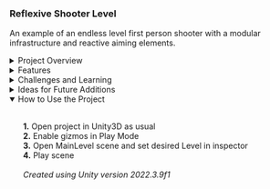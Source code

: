 ### Reflexive Shooter Level

An example of an endless level first person shooter with a modular infrastructure and reactive aiming elements.

<details>
	<summary>Project Overview</summary>
	<ul><br>
		<b>· Core Direction ·</b>
		<br>
		The goal for this project was to implement a module-based architecture alongside a notify system in order to enable and encourage scalability and compartmentalization. As the focus is heavily on code and project infrastructure, design elements are intentionally kept to a minimum. 
		<br><br>
		<b>· Modules ·</b>
		<br>
		Each module, or aspect, of the project is designed to be as independent as possible, with some relying only on dependency injection made from other modules through the notify system during Start().
		<br><br>
		A simple implementation of Model-View-Controller was used to group each module into data adjustable in the editor (model), representation of the module onscreen (view), and a coordinator (controller) to manage the two and receive messages from other modules.
		<br><br>
		<b>· Notifies Pipeline ·</b>
		<br>
		In order to plan for project scaling where there may be a higher risk of race condition causing unwanted behavior, a synchronous notification system was used. This lightens the per-frame load, allowing logic to be spread over multiple frames; and also provides a built-in way to log notify calls for inspection in the editor.
		<br><br>
		In addition to the notify itself, the notify queue can accept an indefinite amount of additional parameters as an object array, allowing for effective one-way communication between modules. Notifies make use of xml tags to make it easy to see at-a-glance (when cursoring over the notify name) what parameters are intended to be passed in, if any.
	</ul>
</details>

<details>
	<summary>Features</summary>
	<ul><br>
		<b>· AI Controller ·</b>
		<br>
		This module manages AI unit spawning, and keeps a reference that allows individual AI units to detect and attack the player. Notifies upon AI units being destroyed are also filtered in this module, and level completion is triggered when all units have been destroyed. A cached reference to an interface (obtained from the player during level entry detection via the notifies pipeline) providing access to the player hit detection transform's position allows the module to carry out requests from AI units to Raycast to and fire at the player's current position.
		<br><br>
		<b>· AI Unit ·</b>
		<br>
		An AI Unit represents an individual enemy unit in the level. These enemies are very simple, and do not move. While the player is in the combat area, they direct the AI controller Raycast to the player's position at intervals to check that it is visible and that a shot to it is expected to hit. If the Raycast hits an object with the player's tag, they then direct the AI controller to launch a projectile in that direction, and continue doing so at intervals. Requesting a Raycast to the player's position once again before requesting a launch provides a way to update the launch direction and halt the attack loop if the player is no longer in sight. AI Units are pooled to keep effects from garbage collection at a minimum. 
		<br><br>
		<b>· Game Controller ·</b>
		<br>
		This module manages the overall flow of the game, filtering notifies that handle major changes in game state (such as level entry and completion), and generally orchestrating the operation of other modules. A simple screen fader is used to briefly delay some calls that cause abrupt changes in view to not occur until the screen is faded to opaque. This ensures that the player isn't alarmed and the experience is kept smooth.
		<br><br>
		<b>· HUD Controller ·</b>
		<br>
		This module manages the heads up display for the player, and listens for updates to the current score, enemy count in the level, current player health, and the current level itself. Instead of a single canvas containing all of these elements, a separate canvas for each element was used to avoid superfluous canvas updates to those elements that haven't changed.
		<br><br>
		<b>· Player Camera ·</b>
		<br>
		This module provides a first person view with 360° rotation on the y-axis and configurable rotation on the x-axis. On Start(), it passes via the notifies pipeline the transform of the camera object for any modules that need access to the camera's position or facing. The camera logic itself was more or less written from scratch, and is intended to be as simple and performant as possible while providing a smooth experience. A cached reference to an interface (obtained during Start() via the notifies pipeline) providing access to the player movement transform's position allows the camera to constantly stay with the player.
		<br><br>
		<b>· Player Firing ·</b>
		<br>
		This module manages the aiming reticle and projectile launching for the player. Object pooling is used for projectiles to keep effects from garbage collection at a minimum. A cached reference to the player camera module's camera transform (obtained during Start() via the notifies pipeline) allows the launch point's position to be updated based on the camera's position and a configurable offset. Lerping is used to smooth the fire point's position, creating a reflexive experience for the player, with the launch point lagging slightly behind movement and camera view changes. The reticle itself is designed to be indicative of where a shot will hit, regardless of distance.
		<br><br>
		<b>· Player Hit Detection ·</b>
		<br>
		This module provides a way for incoming AI projectiles to damage the player, as well as trigger level entry and exit notifies through level entry detection. Interaction with the level entry collision system provides a way to enable and disable some modules that are intended to be available only in the combat area. A cached reference to an interface (obtained during Start() via the notifies pipeline) providing access to the player movement transform's position allows hit detection to constantly stay with the player.
		<br><br>
		<b>· Player Movement ·</b>
		<br>
		This module manages player directional movement and jumping. On Start(), it passes via the notifies pipeline an interface hosted in the view for any modules that need access to the player's position. During movement input, force is used to continually add velocity to the module's rigidbody, which is curbed against infinite acceleration by a physic material on the floor. A cached reference to the camera's transform (obtained during Start() via the notifies pipeline) allows the movement's facing to constantly copy the camera's y rotation.
		<br><br>
		<b>· Sound Controller ·</b>
		<br>
		This module listens for any calls to play a sound, and filters the call based on an enum of SoundIDs. Sounds that are expected to overlap make use of PlayOneShot(), while normal sounds such as a jingle on level start use Play(). Requests to play enemy firing and player hit sounds are limited based on a frame count delay due to overlapping voice constraints and the potential for them to be exceeded during higher levels where there are many enemies.
	</ul>
</details>

<details>
	<summary>Challenges and Learning</summary>
	<ul><br>
		<b>· Solving for Minimal Dependency ·</b>
		<br>
		As an FPS, the camera plays a central role in multiple aspects of gameplay, such as movement direction, fire direction, and character facing. One solution to integrate these is to simply attach the camera to the player movement object, and add a transform as a child of the camera to function as a firing offset point. However, this ran counter to the aim of keeping each module in a self-contained prefab, so it was necessary to carefully plan out how the elements would interact.
		<br><br>
		It was decided that the player camera module would announce its camera transform through the notify system on Start(), and any module needing the camera facing, etc. would be listening for it and cache it. A similar but more indirect solution was devised for the modules needing to follow the player's movement by copying its current position, in which case the player position is accessible via an ICanBeTargeted interface cached by listeners on Start().
		<br><br>
		<b>· Aiming to Conquer Firing Offsets ·</b>
		<br>
		The next main difficulty was in creating offsets for firing based on camera facing. Keeping independent and separate modules meant that a bit of vector math was needed to correctly apply offsets to the camera's position to accurately move the launch point each frame. Getting these offsets right and designing consistent behavior was challenging, and provided a great opportunity to strengthen valuable vector manipulation skills in a practical context.
		<br><br>	  
		<b>· Constructing a Reliable Reticle ·</b>
		<br>
		A fairly labor-intensive aspect was the design of the reflexive aiming system. In many (if not most) FPS aiming implementations, the target reticle is simply a screen overlay, and is thus not a true estimate of where the shot will land (especially at close ranges). If the firing vector is calculated based on the reticle's projected position onscreen as a solution to this, the sudden changes in shot direction can be alarming and cause the user experience to suffer. In order to avoid this type of inconsistency and have a reticle that reliably predicted a launched projectile's hit point, a 3D sphere object serving as the reticle along with a Raycast system was used.
		<br><br>
		In order to obtain an end point beyond a given aimed at object, a light amount of vector math using an arbitrary distant point (default of 750 units away) extended from the camera's forward facing is used. A directional vector is then created using this point and the camera's current position. This allows a Raycast to attempt to extend a ray to that distant point every frame, and let an interception point from a hit object serve as the reticle's intended position.
		<br><br>
		In order to ensure that the reticle appears the same size regardless of distance, the reticle object's scale is updated based on a multiplier along with the square distance between the hit point and the camera's current position. As a sky is generally not intended to play a part in aiming, it was decided that the reticle would simply be hidden when not aiming at an object in the level. In this case, the reticle scale is kept at 0 and its position is set to directly in front of the camera. Because the reticle's position is lerped, it appears to quickly snap back to the hit point, creating a fluid experience when the player again aims at a valid object.
		<br><br>
		<b>· Economizing on Target Logistics ·</b>
		<br>
		As this project is intended to be an endless level game with the number of AI units increasing infinitely as long as the player can continue completing levels, there was the potential for an undesirably high amount of references if the targeting system was not designed carefully. In order to avoid this, it was decided that a single entity would be responsible for keeping the reference to the player: an AI controller.
		<br><br>
		After some trial and iteration, this was taken a step further, with player visible checking and firing logic also being moved into the AI controller, making it responsible for handling all of the calculation for AI Units. The AI controller was given a reference to the player hit interface, as well as check visible and launch methods that take a Vector3 for origin position. Access to these was hidden behind an interface which is injected to AI units when spawning them. AI units then use that cached interface reference to request a check to see if the player is visible from their position, and to request a launch if so.
		<br><br>
		<b>· Managing Vocals ·</b>
		<br>
		One of the more interesting challenges in this project was in ensuring that the sound controller could properly handle requests to play overlapping sounds. At high levels where there are many AI units and there are tens of shots being made at the player every second, pushing all sound requests through results in the sound core quickly being overwhelmed and ceasing to play sound correctly due to simultaneous voice count constraints.
		<br><br>
		Designing to account for this required an approach from two angles. First, integer fields for each high frequency sound to be managed were added in the model to track the current 'queue' size for each sound. This allows incoming requests for these sounds to be rejected if the current queue size is greater than a predetermined max queue count per sound variable. Second, rather than play one sound per frame, sounds with a queue count over 0 are played once every x frames during Update(). This solution resulted in smooth audio performance that capped repeated playback at a reasonable frequency without overloading the audio core. 
	</ul>
</details>

<details>
	<summary>Ideas for Future Additions</summary>
	<ul><br>
		· A level layout controller which randomizes the position of obstacles in the map using an array of Obstacle class objects that define their own constraints for randomization (+ or -10 units along z-plane, etc.)
		<br><br>
		· Lerping UI text elements upon changes, or replacing them entirely with bars or other image-related elements
		<br><br>
		· An actual model to represent the player's firing apparatus
		<br><br>
		· Powerups, such as those that grant increased movement speed or invulnerability
		<br><br>
		· An ammo system that forces the player to fire conservatively
		<br><br>
		· A mechanic that encourages the player to try to complete levels faster
	</ul>
</details>

<details open>
	<summary>How to Use the Project</summary>
	<ul><br>
		<b>1.</b> Open project in Unity3D as usual
		<br>
		<b>2.</b> Enable gizmos in Play Mode
		<br>
		<b>3.</b> Open MainLevel scene and set desired Level in inspector
		<br>
		<b>4.</b> Play scene
		<br><br>
		<i>Created using Unity version 2022.3.9f1</i>
	</ul>
</details>